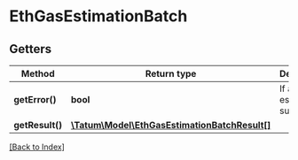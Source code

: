 # EthGasEstimationBatch

## Getters

Method | Return type | Description | Notes
------------ | ------------- | ------------- | -------------
**getError()** | **bool** | If all estimations succeeded. |
**getResult()** | [**\Tatum\Model\EthGasEstimationBatchResult[]**](EthGasEstimationBatchResult.md) |  |

[[Back to Index]](../index.md)
